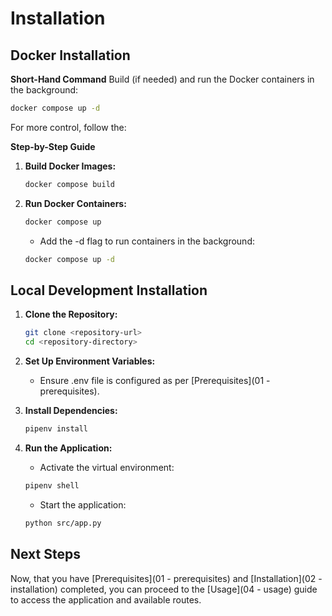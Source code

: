 # Installation

## Docker Installation

**Short-Hand Command**
Build (if needed) and run the Docker containers in the background:

```bash
docker compose up -d
```

For more control, follow the:

**Step-by-Step Guide**

1. **Build Docker Images:**
    ```bash
    docker compose build
    ```

2. **Run Docker Containers:**
    ```bash
    docker compose up
    ```

    - Add the -d flag to run containers in the background:
    ```bash
    docker compose up -d
    ```

## Local Development Installation

1. **Clone the Repository:**
    ```bash
    git clone <repository-url>
    cd <repository-directory>
    ```

2. **Set Up Environment Variables:**
    - Ensure .env file is configured as per [Prerequisites](01 - prerequisites).

3. **Install Dependencies:**
    ```bash
    pipenv install
    ```

4. **Run the Application:**
    - Activate the virtual environment:
    ```bash
    pipenv shell
    ```

    - Start the application:
    ```bash
    python src/app.py
    ```

## Next Steps
 Now, that you have  [Prerequisites](01 - prerequisites) and [Installation](02 - installation) completed, you can proceed to the [Usage](04 - usage) guide to access the application and available routes.


